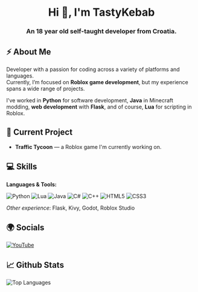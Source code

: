<h1 align="center">Hi 👋, I'm TastyKebab</h1>
<h3 align="center">An 18 year old self-taught developer from Croatia.</h3>

## ⚡ About Me

Developer with a passion for coding across a variety of platforms and languages.  
Currently, I’m focused on **Roblox game development**, but my experience spans a wide range of projects.

I've worked in **Python** for software development, **Java** in Minecraft modding, **web development** with **Flask**, and of course, **Lua** for scripting in Roblox.

## 🚀 Current Project

- **Traffic Tycoon** — a Roblox game I'm currently working on.

## 💻 Skills

**Languages & Tools:**

![Python](https://img.shields.io/badge/python-%2314354C.svg?style=for-the-badge&logo=python&logoColor=white) 
![Lua](https://img.shields.io/badge/lua-%232C2D72.svg?style=for-the-badge&logo=lua&logoColor=white) 
![Java](https://img.shields.io/badge/java-%23ED8B00.svg?style=for-the-badge&logo=openjdk&logoColor=white) 
![C#](https://img.shields.io/badge/c%23-%23239120.svg?style=for-the-badge&logo=csharp&logoColor=white) 
![C++](https://img.shields.io/badge/c++-%2300599C.svg?style=for-the-badge&logo=c%2B%2B&logoColor=white) 
![HTML5](https://img.shields.io/badge/html5-%23E34F26.svg?style=for-the-badge&logo=html5&logoColor=white) 
![CSS3](https://img.shields.io/badge/css3-%231572B6.svg?style=for-the-badge&logo=css3&logoColor=white)

*Other experience*: Flask, Kivy, Godot, Roblox Studio

## 🌍 Socials

[![YouTube](https://img.shields.io/badge/YouTube-%23FF0000.svg?style=for-the-badge&logo=youtube&logoColor=white)](https://youtube.com/@tastykebab123)

## 📈 Github Stats

![Top Languages](https://github-readme-stats.vercel.app/api/top-langs/?username=KebabDev&layout=compact)
